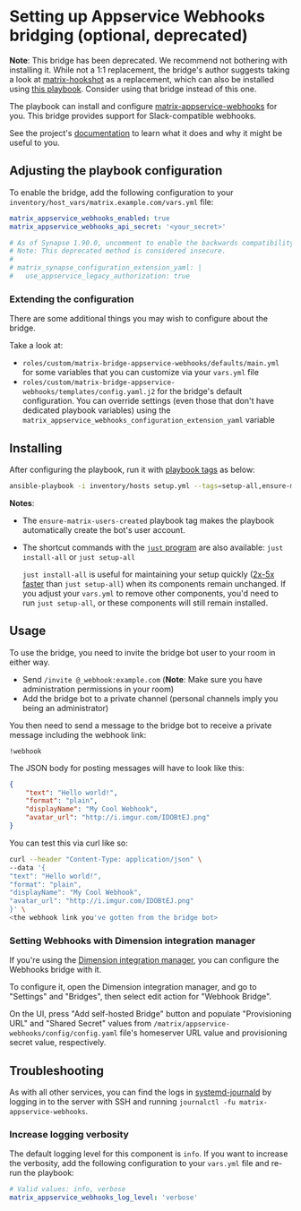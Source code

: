 <!--
SPDX-FileCopyrightText: 2020 Björn Marten
SPDX-FileCopyrightText: 2020 - 2023 MDAD project contributors
SPDX-FileCopyrightText: 2020 Slavi Pantaleev
SPDX-FileCopyrightText: 2020 iLyas Bakouch
SPDX-FileCopyrightText: 2022 Kim Brose
SPDX-FileCopyrightText: 2024 - 2025 Suguru Hirahara

SPDX-License-Identifier: AGPL-3.0-or-later
-->

# Setting up Appservice Webhooks bridging (optional, deprecated)

**Note**: This bridge has been deprecated. We recommend not bothering with installing it. While not a 1:1 replacement, the bridge's author suggests taking a look at [matrix-hookshot](https://github.com/matrix-org/matrix-hookshot) as a replacement, which can also be installed using [this playbook](configuring-playbook-bridge-hookshot.md). Consider using that bridge instead of this one.

The playbook can install and configure [matrix-appservice-webhooks](https://github.com/turt2live/matrix-appservice-webhooks) for you. This bridge provides support for Slack-compatible webhooks.

See the project's [documentation](https://github.com/turt2live/matrix-appservice-webhooks/blob/master/README.md) to learn what it does and why it might be useful to you.

## Adjusting the playbook configuration

To enable the bridge, add the following configuration to your `inventory/host_vars/matrix.example.com/vars.yml` file:

```yaml
matrix_appservice_webhooks_enabled: true
matrix_appservice_webhooks_api_secret: '<your_secret>'

# As of Synapse 1.90.0, uncomment to enable the backwards compatibility (https://matrix-org.github.io/synapse/latest/upgrade#upgrading-to-v1900) that this bridge needs.
# Note: This deprecated method is considered insecure.
#
# matrix_synapse_configuration_extension_yaml: |
#   use_appservice_legacy_authorization: true
```

### Extending the configuration

There are some additional things you may wish to configure about the bridge.

Take a look at:

- `roles/custom/matrix-bridge-appservice-webhooks/defaults/main.yml` for some variables that you can customize via your `vars.yml` file
- `roles/custom/matrix-bridge-appservice-webhooks/templates/config.yaml.j2` for the bridge's default configuration. You can override settings (even those that don't have dedicated playbook variables) using the `matrix_appservice_webhooks_configuration_extension_yaml` variable

## Installing

After configuring the playbook, run it with [playbook tags](playbook-tags.md) as below:

<!-- NOTE: let this conservative command run (instead of install-all) to make it clear that failure of the command means something is clearly broken. -->
```sh
ansible-playbook -i inventory/hosts setup.yml --tags=setup-all,ensure-matrix-users-created,start
```

**Notes**:

- The `ensure-matrix-users-created` playbook tag makes the playbook automatically create the bot's user account.

- The shortcut commands with the [`just` program](just.md) are also available: `just install-all` or `just setup-all`

  `just install-all` is useful for maintaining your setup quickly ([2x-5x faster](../CHANGELOG.md#2x-5x-performance-improvements-in-playbook-runtime) than `just setup-all`) when its components remain unchanged. If you adjust your `vars.yml` to remove other components, you'd need to run `just setup-all`, or these components will still remain installed.

## Usage

To use the bridge, you need to invite the bridge bot user to your room in either way.

- Send `/invite @_webhook:example.com` (**Note**: Make sure you have administration permissions in your room)
- Add the bridge bot to a private channel (personal channels imply you being an administrator)

You then need to send a message to the bridge bot to receive a private message including the webhook link:

```
!webhook
```

The JSON body for posting messages will have to look like this:

```json
{
    "text": "Hello world!",
    "format": "plain",
    "displayName": "My Cool Webhook",
    "avatar_url": "http://i.imgur.com/IDOBtEJ.png"
}
```

You can test this via curl like so:

```sh
curl --header "Content-Type: application/json" \
--data '{
"text": "Hello world!",
"format": "plain",
"displayName": "My Cool Webhook",
"avatar_url": "http://i.imgur.com/IDOBtEJ.png"
}' \
<the webhook link you've gotten from the bridge bot>
```

### Setting Webhooks with Dimension integration manager

If you're using the [Dimension integration manager](configuring-playbook-dimension.md), you can configure the Webhooks bridge with it.

To configure it, open the Dimension integration manager, and go to "Settings" and "Bridges", then select edit action for "Webhook Bridge".

On the UI, press "Add self-hosted Bridge" button and populate "Provisioning URL"  and "Shared Secret" values from `/matrix/appservice-webhooks/config/config.yaml` file's homeserver URL value and provisioning secret value, respectively.

## Troubleshooting

As with all other services, you can find the logs in [systemd-journald](https://www.freedesktop.org/software/systemd/man/systemd-journald.service.html) by logging in to the server with SSH and running `journalctl -fu matrix-appservice-webhooks`.

### Increase logging verbosity

The default logging level for this component is `info`. If you want to increase the verbosity, add the following configuration to your `vars.yml` file and re-run the playbook:

```yaml
# Valid values: info, verbose
matrix_appservice_webhooks_log_level: 'verbose'
```
